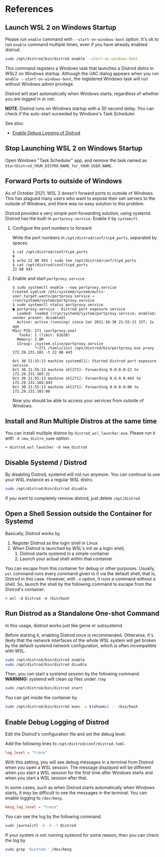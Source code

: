 # References

## Launch WSL 2 on Windows Startup

Please run `enable` command with `--start-on-windows-boot` option.
It's ok to run `enable` command multiple times, even if you have already enabled distrod.

```bash
sudo /opt/distrod/bin/distrod enable --start-on-windows-boot
```

This command registers a Windows task that launches a Distrod distro in WSL2 on Windows startup.
Although the UAC dialog appears when you run `enable --start-on-windows-boot`,
the registered Windows task will run without Windows admin privilege.

Distrod will start automatically when Windows starts, regardless of whether you are logged in or not.

**NOTE**: Distrod runs on Windows startup with a 30 second delay.
You can check if the auto-start suceeded by Windows's Task Scheduler.

See also:

- [Enable Debug Logging of Distrod](#enable-debug-logging-of-distrod)

## Stop Launching WSL 2 on Windows Startup

Open Windows "Task Scheduler" app, and remove the task named as `StartDistrod_YOUR_DISTRO_NAME_for_YOUR_USER_NAME`.

## Forward Ports to outside of Windows

As of October 2021, WSL 2 doesn't forward ports to outside of Windows.
This has plagued many users who want to expose their ssh servers to the outside of Windows,
and there was no easy solution to this problem.

Distrod provides a very simple port-forwarding solution, using systemd.
Distrod has the built-in `portproxy.service`. Enable it by `systemctl`.

1. Configure the port numbers to forward

   Write the port numbers in `/opt/distrod/conf/tcp4_ports`, separated by spaces.

   ```console
   $ cat /opt/distrod/conf/tcp4_ports
   0
   $ echo 22 80 443 | sudo tee /opt/distrod/conf/tcp4_ports
   $ cat /opt/distrod/conf/tcp4_ports
   22 80 443
   ```

2. Enable and start `portproxy.service`

   ```console
   $ sudo systemctl enable --now portproxy.service
   Created symlink /etc/systemd/system/multi-user.target.wants/portproxy.service → /run/systemd/system/portproxy.service
   $ sudo systemctl status portproxy.service
   ● portproxy.service - Distrod port exposure service
     Loaded: loaded (/run/systemd/system/portproxy.service; enabled; vendor preset: disabled)
     Active: active (running) since Sat 2021-10-30 21:55:13 JST; 2s ago
   Main PID: 271 (portproxy.exe)
      Tasks: 1 (limit: 61620)
     Memory: 2.8M
     CGroup: /system.slice/portproxy.service
             └─271 /tools/init /opt/distrod/bin/portproxy.exe proxy 172.29.231.165 -t 22 80 443

   Oct 30 21:55:13 machine systemd[1]: Started Distrod port exposure service.
   Oct 30 21:55:13 machine sh[271]: Forwarding 0.0.0.0:22 to 172.29.231.165:22
   Oct 30 21:55:13 machine sh[271]: Forwarding 0.0.0.0:443 to 172.29.231.165:443
   Oct 30 21:55:13 machine sh[271]: Forwarding 0.0.0.0:80 to 172.29.231.165:80
   ```

   Now you should be able to access your services from outside of Windows.

## Install and Run Multiple Distros at the same time

You can install multiple distros by `distrod_wsl_launcher.exe`.
Please run it with `-d new_distro_name` option.

```console
> distrod_wsl_launcher -d new_distrod
```

## Disable Systemd / Distrod

By disabling Distrod, systemd will not run anymore.
You can continue to use your WSL instance as a regular WSL distro.

```bash
sudo /opt/distrod/bin/distrod disable
```

If you want to completely remove distrod, just delete `/opt/distrod`

## Open a Shell Session outside the Container for Systemd

Basically, Distrod works by

1. Register Distrod as the login shell in Linux
2. When Distrod is launched by WSL's init as a login shell,
   1. Distrod starts systemd in a simple container
   2. Launch your actual shell within that container

You can escape from this container for debug or other purposes.
Usually, `wsl` command runs every command given to it via the default shell,
that is, Distrod in this case. However, with `-e` option, it runs a command
without a shell. So, launch the shell by the following command to escape from
the Distrod's container.

```console
> wsl -d Distrod -e /bin/bash
```

## Run Distrod as a Standalone One-shot Command

In this usage, distrod works just like genie or subsystemd.

Before starting it, enabling Distrod once is recommended.
Otherwise, it's likely that the network interfaces of the whole WSL system will get broken
by the default systemd network configuration, which is often incompatible with WSL.

```bash
sudo /opt/distrod/bin/distrod enable
sudo /opt/distrod/bin/distrod disable
```

Then, you can start a systemd session by the following command.  
**WARNING:** systemd will clean up files under `/tmp`

```bash
sudo /opt/distrod/bin/distrod start
```

You can get inside the container by

```bash
sudo /opt/distrod/bin/distrod exec -u $(whoami) -- /bin/bash
```

## Enable Debug Logging of Distrod

Edit the Distrod's configuration file and set the debug level.

Add the following lines to `/opt/distrod/conf/distrod.toml`.

```toml
log_level = "trace"
```

With this setting, you will see debug messages in a terminal from Distrod when you open a WSL session.
The message displayed will be different when you start a WSL session for the first time after Windows starts
and when you start a WSL session after that.

In some cases, such as when Distrod starts automatically when Windows starts, it may be difficult to see the messages in the terminal. You can enable logging to `/dev/kmsg`.

```toml
kmsg_log_level = "trace"
```

You can see the log by the following command.

```bash
sudo journalctl -b -k -t Distrod
```

If your system is not running systemd for some reason, then you can check the log by

```bash
sudo grep 'Distrod:' /dev/kmsg
```
